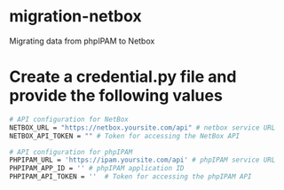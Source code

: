 # migration-netbox
Migrating data from phpIPAM to Netbox

# Create a credential.py file and provide the following values
```bash
# API configuration for NetBox
NETBOX_URL = "https://netbox.yoursite.com/api" # netbox service URL
NETBOX_API_TOKEN = "" # Token for accessing the NetBox API
```
```bash
# API configuration for phpIPAM
PHPIPAM_URL = 'https://ipam.yoursite.com/api' # phpIPAM service URL
PHPIPAM_APP_ID = '' # phpIPAM application ID
PHPIPAM_API_TOKEN = ''  # Token for accessing the phpIPAM API
```